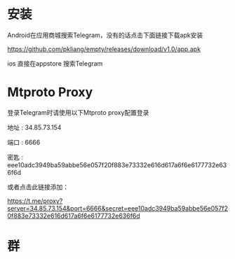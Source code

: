# 安装
Android在应用商城搜索Telegram，没有的话点击下面链接下载apk安装

https://github.com/pkliang/empty/releases/download/v1.0/app.apk


ios 直接在appstore 搜索Telegram

# Mtproto Proxy
登录Telegram时请使用以下Mtproto proxy配置登录

 地址   : 34.85.73.154
 
 端口   : 6666
 
 密匙   : eee10adc3949ba59abbe56e057f20f883e73332e616d617a6f6e6177732e636f6d
 
或者点击此链接添加：

https://t.me/proxy?server=34.85.73.154&port=6666&secret=eee10adc3949ba59abbe56e057f20f883e73332e616d617a6f6e6177732e636f6d

# 群
